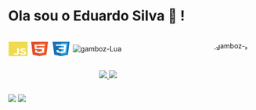 # Ola sou o Eduardo Silva 🍄 !

  <div style="display: inline_block"><br>
       <img align="right" alt="gamboz-pic" height="150" style="border-radius:50px;" src="https://cdn.discordapp.com/attachments/966571671140069406/986957187140177920/IMG_20220608_105830_548.jpg">
  <img align="center" alt="gamboz-Js" height="30" width="40" src="https://raw.githubusercontent.com/devicons/devicon/master/icons/javascript/javascript-plain.svg">
  <img align="center" alt="gamboz-HTML" height="30" width="40" src="https://raw.githubusercontent.com/devicons/devicon/master/icons/html5/html5-original.svg">
  <img align="center" alt="gamboz-CSS" height="30" width="40" src="https://raw.githubusercontent.com/devicons/devicon/master/icons/css3/css3-original.svg">
  <img align="center" alt="gamboz-Lua" height="30" width="40" src="https://cdn.jsdelivr.net/gh/devicons/devicon/icons/lua/lua-original.svg">
</div>

##

<div align="center">
  <a href="https://github.com/warn-nuis">
  <img height="180em" src="https://github-readme-stats.vercel.app/api?username=warn-nuis&show_icons=true&theme=dark&include_all_commits=true&count_private=true"/>
  <img height="180em" src="https://github-readme-stats.vercel.app/api/top-langs/?username=warn-nuis&layout=compact&langs_count=7&theme=dark"/>
</div>
  
  ##
  
  <div> 
  <a href="https://www.youtube.com/channel/UCvHwGhvwzG-rxwFamrGQneQ" target="_blank"><img src="https://img.shields.io/badge/YouTube-FF0000?style=for-the-badge&logo=youtube&logoColor=white" target="_blank"></a>
 <a href="https://discord.gg/ZAwSj4x7WD" target="_blank"><img src="https://img.shields.io/badge/Discord-7289DA?style=for-the-badge&logo=discord&logoColor=white" target="_blank"></a> 
 

 
</div>


 
  

